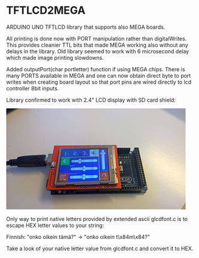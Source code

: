 # TFTLCD2MEGA
ARDUINO UNO TFTLCD library that supports also MEGA boards.

All printing is done now with PORT manipulation rather than digitalWrites. This provides cleanier TTL bits that made MEGA working also without any delays in the library. Old library seemed to work with 6 microsecond delay which made image printing slowdowns.

Added outputPort(char portletter) function if using MEGA chips. There is many PORTS available in MEGA and one can now obtain direct byte to port writes when creating board layout so that port pins are wired directly to lcd controller 8bit inputs.

Library confirmed to work with 2.4" LCD display with SD card shield:

![Library work in Mega](https://raw.githubusercontent.com/Jeroi/TFTLCD2MEGA/screenshot/arduino-mega.png)

Only way to print native letters provided by extended ascii glcdfont.c is to escape HEX letter values to your string:

Finnish: "onko oikein tämä?" -> "onko oikein t\x84m\x84?"

Take a look of your native letter value from glcdfont.c and convert it to HEX.

